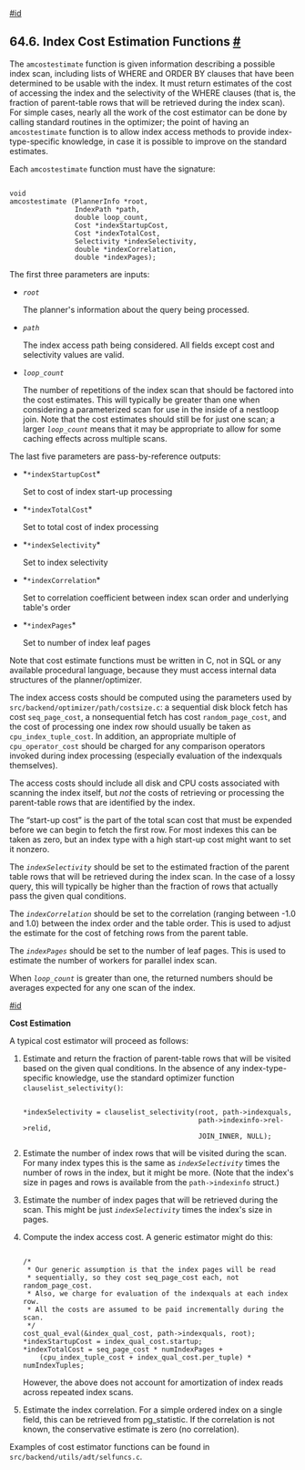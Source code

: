 [#id](#INDEX-COST-ESTIMATION)

## 64.6. Index Cost Estimation Functions [#](#INDEX-COST-ESTIMATION)

The `amcostestimate` function is given information describing a possible index scan, including lists of WHERE and ORDER BY clauses that have been determined to be usable with the index. It must return estimates of the cost of accessing the index and the selectivity of the WHERE clauses (that is, the fraction of parent-table rows that will be retrieved during the index scan). For simple cases, nearly all the work of the cost estimator can be done by calling standard routines in the optimizer; the point of having an `amcostestimate` function is to allow index access methods to provide index-type-specific knowledge, in case it is possible to improve on the standard estimates.

Each `amcostestimate` function must have the signature:

```

void
amcostestimate (PlannerInfo *root,
                IndexPath *path,
                double loop_count,
                Cost *indexStartupCost,
                Cost *indexTotalCost,
                Selectivity *indexSelectivity,
                double *indexCorrelation,
                double *indexPages);
```

The first three parameters are inputs:

- _`root`_

  The planner's information about the query being processed.

- _`path`_

  The index access path being considered. All fields except cost and selectivity values are valid.

- _`loop_count`_

  The number of repetitions of the index scan that should be factored into the cost estimates. This will typically be greater than one when considering a parameterized scan for use in the inside of a nestloop join. Note that the cost estimates should still be for just one scan; a larger _`loop_count`_ means that it may be appropriate to allow for some caching effects across multiple scans.

The last five parameters are pass-by-reference outputs:

- *`*indexStartupCost`\*

  Set to cost of index start-up processing

- *`*indexTotalCost`\*

  Set to total cost of index processing

- *`*indexSelectivity`\*

  Set to index selectivity

- *`*indexCorrelation`\*

  Set to correlation coefficient between index scan order and underlying table's order

- *`*indexPages`\*

  Set to number of index leaf pages

Note that cost estimate functions must be written in C, not in SQL or any available procedural language, because they must access internal data structures of the planner/optimizer.

The index access costs should be computed using the parameters used by `src/backend/optimizer/path/costsize.c`: a sequential disk block fetch has cost `seq_page_cost`, a nonsequential fetch has cost `random_page_cost`, and the cost of processing one index row should usually be taken as `cpu_index_tuple_cost`. In addition, an appropriate multiple of `cpu_operator_cost` should be charged for any comparison operators invoked during index processing (especially evaluation of the indexquals themselves).

The access costs should include all disk and CPU costs associated with scanning the index itself, but _not_ the costs of retrieving or processing the parent-table rows that are identified by the index.

The “start-up cost” is the part of the total scan cost that must be expended before we can begin to fetch the first row. For most indexes this can be taken as zero, but an index type with a high start-up cost might want to set it nonzero.

The _`indexSelectivity`_ should be set to the estimated fraction of the parent table rows that will be retrieved during the index scan. In the case of a lossy query, this will typically be higher than the fraction of rows that actually pass the given qual conditions.

The _`indexCorrelation`_ should be set to the correlation (ranging between -1.0 and 1.0) between the index order and the table order. This is used to adjust the estimate for the cost of fetching rows from the parent table.

The _`indexPages`_ should be set to the number of leaf pages. This is used to estimate the number of workers for parallel index scan.

When _`loop_count`_ is greater than one, the returned numbers should be averages expected for any one scan of the index.

[#id](#id-1.10.15.12.13)

**Cost Estimation**

A typical cost estimator will proceed as follows:

1. Estimate and return the fraction of parent-table rows that will be visited based on the given qual conditions. In the absence of any index-type-specific knowledge, use the standard optimizer function `clauselist_selectivity()`:

   ```

   *indexSelectivity = clauselist_selectivity(root, path->indexquals,
                                              path->indexinfo->rel->relid,
                                              JOIN_INNER, NULL);
   ```

2. Estimate the number of index rows that will be visited during the scan. For many index types this is the same as _`indexSelectivity`_ times the number of rows in the index, but it might be more. (Note that the index's size in pages and rows is available from the `path->indexinfo` struct.)

3. Estimate the number of index pages that will be retrieved during the scan. This might be just _`indexSelectivity`_ times the index's size in pages.

4. Compute the index access cost. A generic estimator might do this:

   ```

   /*
    * Our generic assumption is that the index pages will be read
    * sequentially, so they cost seq_page_cost each, not random_page_cost.
    * Also, we charge for evaluation of the indexquals at each index row.
    * All the costs are assumed to be paid incrementally during the scan.
    */
   cost_qual_eval(&index_qual_cost, path->indexquals, root);
   *indexStartupCost = index_qual_cost.startup;
   *indexTotalCost = seq_page_cost * numIndexPages +
       (cpu_index_tuple_cost + index_qual_cost.per_tuple) * numIndexTuples;
   ```

   However, the above does not account for amortization of index reads across repeated index scans.

5. Estimate the index correlation. For a simple ordered index on a single field, this can be retrieved from pg_statistic. If the correlation is not known, the conservative estimate is zero (no correlation).

Examples of cost estimator functions can be found in `src/backend/utils/adt/selfuncs.c`.
